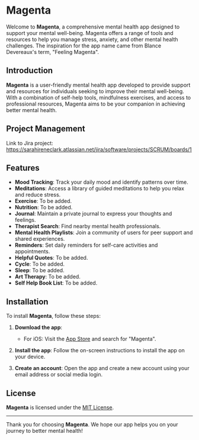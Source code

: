 # Magenta

Welcome to **Magenta**, a comprehensive mental health app designed to support your mental well-being. Magenta offers a range of tools and resources to help you manage stress, anxiety, and other mental health challenges.
The inspiration for the app name came from Blance Devereaux's term, "Feeling Magenta".

## Introduction

**Magenta** is a user-friendly mental health app developed to provide support and resources for individuals seeking to improve their mental well-being. With a combination of self-help tools, mindfulness exercises, and access to professional resources, Magenta aims to be your companion in achieving better mental health.

## Project Management
Link to Jira project: https://sarahireneclark.atlassian.net/jira/software/projects/SCRUM/boards/1

## Features

- **Mood Tracking**: Track your daily mood and identify patterns over time.
- **Meditations**: Access a library of guided meditations to help you relax and reduce stress.
- **Exercise**: To be added.
- **Nutrition**: To be added.
- **Journal**: Maintain a private journal to express your thoughts and feelings.
- **Therapist Search**: Find nearby mental health professionals.
- **Mental Health Playlists**: Join a community of users for peer support and shared experiences.
- **Reminders**: Set daily reminders for self-care activities and appointments.
- **Helpful Quotes**: To be added.
- **Cycle**: To be added.
- **Sleep**: To be added.
- **Art Therapy**: To be added.
- **Self Help Book List**: To be added.

## Installation

To install **Magenta**, follow these steps:

1. **Download the app**:
   - For iOS: Visit the [App Store](https://www.apple.com/app-store/) and search for "Magenta".

2. **Install the app**: Follow the on-screen instructions to install the app on your device.

3. **Create an account**: Open the app and create a new account using your email address or social media login.

## License

**Magenta** is licensed under the [MIT License](LICENSE.md).

---

Thank you for choosing **Magenta**. We hope our app helps you on your journey to better mental health!
